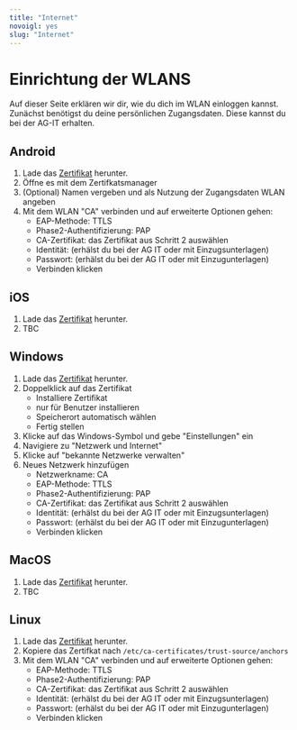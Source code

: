 ```yaml
---
title: "Internet"
novoigl: yes
slug: "Internet"
---
```


# Einrichtung der WLANS

Auf dieser Seite erklären wir dir, wie du dich im WLAN einloggen kannst.   
Zunächst benötigst du deine persönlichen Zugangsdaten. Diese kannst du bei der AG-IT erhalten.

## Android

1. Lade das [Zertifikat](ca.crt) herunter.
2. Öffne es mit dem Zertifkatsmanager
3. (Optional) Namen vergeben und als Nutzung der Zugangsdaten WLAN angeben
4. Mit dem WLAN "CA" verbinden und auf erweiterte Optionen gehen:
    - EAP-Methode: TTLS
    - Phase2-Authentifizierung: PAP
    - CA-Zertifikat: das Zertifikat aus Schritt 2 auswählen
    - Identität: (erhälst du bei der AG IT oder mit Einzugsunterlagen)
    - Passwort: (erhälst du bei der AG IT oder mit Einzugunterlagen)
    - Verbinden klicken

## iOS

1. Lade das [Zertifikat](ca.crt) herunter.
2. TBC

## Windows

1. Lade das [Zertifikat](ca.crt) herunter.
2. Doppelklick auf das Zertifikat
    - Installiere Zertifikat
    - nur für Benutzer installieren
    - Speicherort automatisch wählen
    - Fertig stellen
3. Klicke auf das Windows-Symbol und gebe "Einstellungen" ein
4. Navigiere zu "Netzwerk und Internet"
5. Klicke auf "bekannte Netzwerke verwalten"
6. Neues Netzwerk hinzufügen
    - Netzwerkname: CA
    - EAP-Methode: TTLS
    - Phase2-Authentifizierung: PAP
    - CA-Zertifikat: das Zertifikat aus Schritt 2 auswählen
    - Identität: (erhälst du bei der AG IT oder mit Einzugsunterlagen)
    - Passwort: (erhälst du bei der AG IT oder mit Einzugunterlagen)
    - Verbinden klicken


## MacOS

1. Lade das [Zertifikat](ca.crt) herunter.
2. TBC

## Linux

1. Lade das [Zertifikat](ca.crt) herunter.
2. Kopiere das Zertifkat nach `/etc/ca-certificates/trust-source/anchors`
3. Mit dem WLAN "CA" verbinden und auf erweiterte Optionen gehen:
    - EAP-Methode: TTLS
    - Phase2-Authentifizierung: PAP
    - CA-Zertifikat: das Zertifikat aus Schritt 2 auswählen
    - Identität: (erhälst du bei der AG IT oder mit Einzugsunterlagen)
    - Passwort: (erhälst du bei der AG IT oder mit Einzugunterlagen)
    - Verbinden klicken

